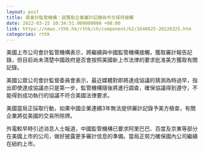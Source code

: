 ```yaml
---
layout: post
title: 美會計監管機構：就獲取企業審計記錄與中方保持接觸
date: 2022-03-25 10:34:51.000000000 +08:00
link: https://news.rthk.hk/rthk/ch/component/k2/1640825-20220325.htm
categories: rthk
---
```


美國上市公司會計監管機構表示，將繼續與中國監管機構接觸，獲取審計報告記錄，但目前尚未清楚中國政府是否會按照美國新上市法律的要求批准美方獲取有關記錄。

美國公眾公司會計監督委員會表示，最近媒體對即將達成協議的猜測為時過早，指出即使達成協議亦只是第一步，監管機構隨後將進行調查，確保協議得到遵守，不能得到成功執行的協議不符合美國法律要求。

美國當局正採取行動，如果中國企業連續3年無法提供審計記錄予美方檢查，有關企業將從美國的交易所除牌。

外電較早時引述消息人士報道，中國監管機構已要求阿里巴巴、百度及京東等部分在美國上市的公司，做好披露更多審計信息的準備。當局正努力確保國內公司繼續在紐約上市。
